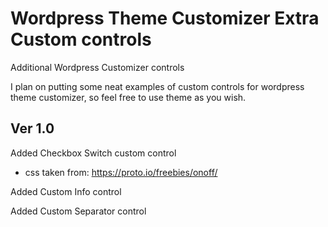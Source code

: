 # Wordpress Theme Customizer Extra Custom controls

Additional Wordpress Customizer controls

I plan on putting some neat examples of custom controls for wordpress theme customizer, so feel free to use theme as you wish.

## Ver 1.0

Added Checkbox Switch custom control
- css taken from: https://proto.io/freebies/onoff/

Added Custom Info control

Added Custom Separator control
